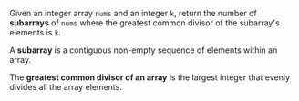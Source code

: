 Given an integer array `nums` and an integer `k`, return the number of **subarrays** of `nums` where the greatest common divisor of the subarray's elements is `k`.

A **subarray** is a contiguous non-empty sequence of elements within an array.

The **greatest common divisor of an array** is the largest integer that evenly divides all the array elements.